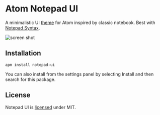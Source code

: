 # Atom Notepad UI

A minimalistic UI [theme](https://github.com/soloistco/notepad-ui "theme") for Atom inspired by classic notebook. Best with [Notepad Syntax](https://github.com/soloistco/notepad-syntax "Notepad Syntax").

![screen shot](https://user-images.githubusercontent.com/35963087/50774271-4ba35a80-1293-11e9-87b0-9b39a7f730fd.png)

## Installation

```shell
apm install notepad-ui
```

You can also install from the settings panel by selecting Install and then search for this package.

## License
Notepad UI is [licensed](LICENSE.md) under MIT.
